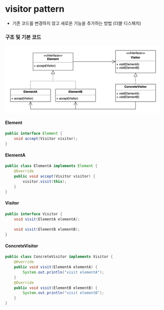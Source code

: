 # visitor pattern
- 기존 코드를 변경하지 않고 새로운 기능을 추가하는 방법 (더블 디스패치)

### 구조 및 기본 코드
![img.png](img.png)

#### Element
```java
public interface Element {
    void accept(Visitor visitor);
}
```


#### ElementA
```java
public class ElementA implements Element {
    @Override
    public void accept(Visitor visitor) {
        visitor.visit(this);
    }
}
```

#### Visitor
```java
public interface Visitor {
    void visit(ElementA elementA);

    void visit(ElementB elementB);
}
```

#### ConcreteVisitor
```java
public class ConcreteVisitor implements Visitor {
    @Override
    public void visit(ElementA elementA) {
        System.out.println("visit elementA");
    }
    @Override
    public void visit(ElementB elementB) {
        System.out.println("visit elementB");
    }
}
```